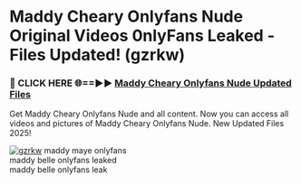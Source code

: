 # Maddy Cheary Onlyfans Nude Original Videos 0nlyFans Leaked - Files Updated! (gzrkw)

<h3>🔴 CLICK HERE 🌐==►► <a href="https://tinyurl.com/2jnfzry5" rel="nofollow">Maddy Cheary Onlyfans Nude Updated Files</a></h3>

Get Maddy Cheary Onlyfans Nude and all content. Now you can access all videos and pictures of Maddy Cheary Onlyfans Nude. New Updated Files 2025!

[![gzrkw](https://i.imgur.com/GyGTBgg.gif)](https://tinyurl.com/2jnfzry5)
maddy maye onlyfans<br>
maddy belle onlyfans leaked<br>
maddy belle onlyfans leak